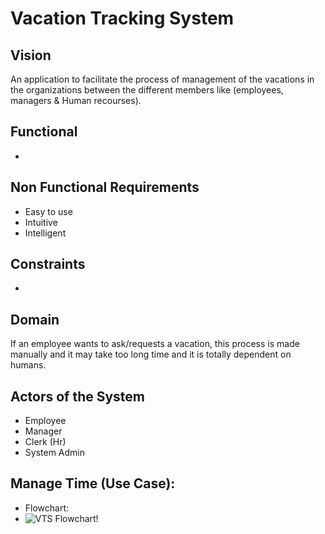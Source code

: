 # Vacation Tracking System
## Vision
An application to facilitate the process of management of the vacations in the organizations between the different members like (employees, managers &amp; Human recourses).

## Functional
-

## Non Functional Requirements
- Easy to use
- Intuitive
- Intelligent

## Constraints
-

## Domain
If an employee wants to ask/requests a vacation, this process is made manually and it may take too long time and it is totally dependent on humans.

## Actors of the System
- Employee
- Manager
- Clerk (Hr)
- System Admin

## Manage Time (Use Case):
- Flowchart:
- ![VTS Flowchart!]((https://raw.githubusercontent.com/Seif-El-Deen/Vacation-Tracking-System/refs/heads/main/Diagram/VTS%20Flowchart.png))

